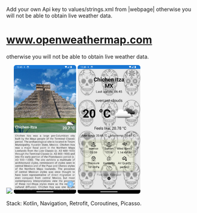  Add your own Api key to values/strings.xml from |webpage| otherwise you will not be able to obtain live weather data.
 # www.openweathermap.com 
 otherwise you will not be able to obtain live weather data.

<p float="left">
<img src="https://github.com/KamilBarszczewski/MexicoApp/blob/main/app/src/main/res/drawable/archaeoFragment.png" width="33%" />
<img src="https://github.com/KamilBarszczewski/MexicoApp/blob/main/app/src/main/res/drawable/detailFragment.png" width="33%" />
<img src="https://github.com/KamilBarszczewski/MexicoApp/blob/main/app/src/main/res/drawable/weatherFragment.png" width="33%" />  
</p>

Stack: Kotlin, Navigation, Retrofit, Coroutines, Picasso.
